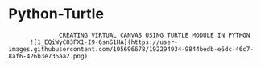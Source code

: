 # Python-Turtle
                  CREATING VIRTUAL CANVAS USING TURTLE MODULE IN PYTHON
          ![1_EQiWyC83FX1-I9-6snS1HA](https://user-images.githubusercontent.com/105696678/192294934-9844bedb-e6dc-46c7-8af6-426b3e736aa2.png)
